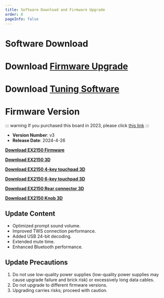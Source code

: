 ```yaml
---
title: Software Download and Firmware Upgrade
order: 8
pageInfo: false
---
```


# Software Download

# Download [Firmware Upgrade](https://likeyou156156.online:9000/lky/tools/MV_Assisant_Tools_2021_V3.0.9T(2023.05.29).exe)
# Download [Tuning Software](https://likeyou156156.online:9000/lky/tools/ACPWorkbench_24bit.exe)

# Firmware Version
::: warning
If you purchased this board in 2023, please click [this link](/firmware/)
:::
- **Version Number**: v3
- **Release Date**: 2024-4-26

**[Download EX2150 Firmware](https://likeyou156156.online:9000/lky/EX/EX2150/bin/EX202_2150-2024-11-8.mva)**

**[Download EX2150 3D](https://likeyou156156.online:9000/lky/3D/EX202_2150.step)**

**[Download EX2150 4-key touchpad 3D](https://likeyou156156.online:9000/lky/3D/EX202_4jcmb.step)**

**[Download EX2150 6-key touchpad 3D](https://likeyou156156.online:9000/lky/3D/EX202_6jcmb.step)**

**[Download EX2150 Rear connector 3D](https://likeyou156156.online:9000/lky/3D/EX202wc.step)**

**[Download EX2150 Knob 3D](https://likeyou156156.online:9000/lky/3D/EX202_xn.step)**

## Update Content
- Optimized prompt sound volume.
- Improved TWS connection performance.
- Added USB 24-bit decoding.
- Extended mute time.
- Enhanced Bluetooth performance.

## Update Precautions
1. Do not use low-quality power supplies (low-quality power supplies may cause upgrade failure and brick risk) or excessively long data cables.
2. Do not upgrade to different firmware versions.
3. Upgrading carries risks; proceed with caution.
